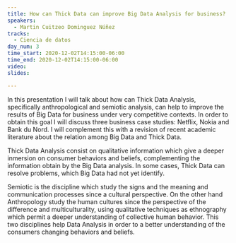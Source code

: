```yaml
---
title: How can Thick Data can improve Big Data Analysis for business?  A perspective from semiotic and anthropology
speakers:
  - Martin Cuitzeo Dominguez Núñez
tracks:
  - Ciencia de datos
day_num: 3
time_start: 2020-12-02T14:15:00-06:00
time_end: 2020-12-02T14:15:00-06:00
video: 
slides: 

---
```


In this presentation I will talk about how can  Thick Data Analysis,  specifically anthropological and semiotic analysis, can help to improve the results of Big Data for business under very competitive contexts. In order to obtain this goal I will discuss three business case studies: Netflix, Nokia and Bank du Nord. I will complement this with a revision of recent academic literature about the relation among Big Data and Thick Data. 

Thick Data Analysis consist on qualitative information which give a deeper inmersion on consumer behaviors and beliefs, complementing the information obtain by the Big Data analysis. In some cases, Thick Data can resolve  problems, which Big Data had not yet identify. 

Semiotic is the discipline which study the signs and the meaning and communication processes since a cultural perspective. On the other hand  Anthropology study the human cultures since the perspective of the difference and multiculturality, using qualitative techniques as ethnography which permit a deeper understanding of collective human behavior. This two disciplines help Data Analysis in order to a better understanding of the consumers changing behaviors and beliefs.
